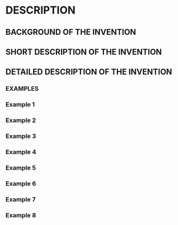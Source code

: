 # DESCRIPTION

## BACKGROUND OF THE INVENTION

## SHORT DESCRIPTION OF THE INVENTION

## DETAILED DESCRIPTION OF THE INVENTION

### EXAMPLES

### Example 1

### Example 2

### Example 3

### Example 4

### Example 5

### Example 6

### Example 7

### Example 8

